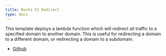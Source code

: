 ```yaml
---
title: Route 53 Redirect
type: docs
---
```


This template deploys a lambda function which will redirect all traffic to a specified domain to another domain. This is useful for redirecting a domain to a different domain, or redirecting a domain to a subdomain.

* [Github](https://github.com/beverts312/infra-as-code/tree/main/aws/route53-redirect)